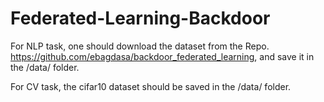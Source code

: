 # Federated-Learning-Backdoor

For NLP task, one should download the dataset from the Repo. https://github.com/ebagdasa/backdoor_federated_learning, and save it in the /data/ folder.

For CV task, the cifar10 dataset should be saved in the /data/ folder.

